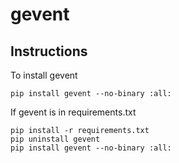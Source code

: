# gevent

## Instructions

To install gevent

```
pip install gevent --no-binary :all:
```

If gevent is in requirements.txt

```
pip install -r requirements.txt
pip uninstall gevent
pip install gevent --no-binary :all:
```